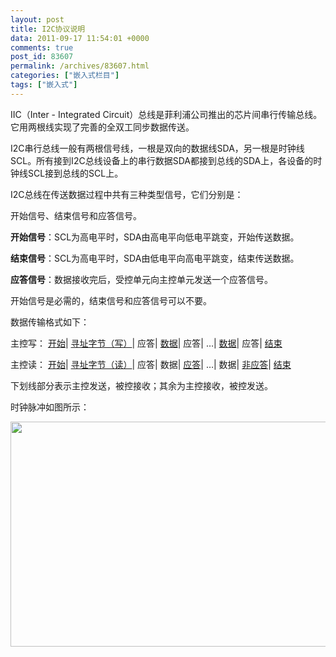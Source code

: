 ```yaml
---
layout: post
title: I2C协议说明
data: 2011-09-17 11:54:01 +0000
comments: true
post_id: 83607
permalink: /archives/83607.html
categories: ["嵌入式栏目"]
tags: ["嵌入式"]
---
```


IIC（Inter - Integrated Circuit）总线是菲利浦公司推出的芯片间串行传输总线。它用两根线实现了完善的全双工同步数据传送。

I2C串行总线一般有两根信号线，一根是双向的数据线SDA，另一根是时钟线SCL。所有接到I2C总线设备上的串行数据SDA都接到总线的SDA上，各设备的时钟线SCL接到总线的SCL上。

I2C总线在传送数据过程中共有三种类型信号，它们分别是：

开始信号、结束信号和应答信号。

<strong>开始信号</strong>：SCL为高电平时，SDA由高电平向低电平跳变，开始传送数据。

<strong>结束信号</strong>：SCL为高电平时，SDA由低电平向高电平跳变，结束传送数据。

<strong>应答信号</strong>：数据接收完后，受控单元向主控单元发送一个应答信号。

开始信号是必需的，结束信号和应答信号可以不要。

数据传输格式如下：

主控写： <span style="text-decoration: underline;">开始</span>| <span style="text-decoration: underline;">寻址字节（写）</span>| 应答| <span style="text-decoration: underline;">数据</span>| 应答| …| <span style="text-decoration: underline;">数据</span>| 应答| <span style="text-decoration: underline;">结束</span>

主控读： <span style="text-decoration: underline;">开始</span>| <span style="text-decoration: underline;">寻址字节（读）</span>| 应答| 数据| <span style="text-decoration: underline;">应答</span>| …| 数据| <span style="text-decoration: underline;">非应答</span>| <span style="text-decoration: underline;">结束</span>

下划线部分表示主控发送，被控接收；其余为主控接收，被控发送。

时钟脉冲如图所示：

<img class="aligncenter" title="I2C" src="http://img2081.poco.cn/mypoco/myphoto/20110829/17/5545129120110829172858024.jpg" alt="" width="700" height="360" />
